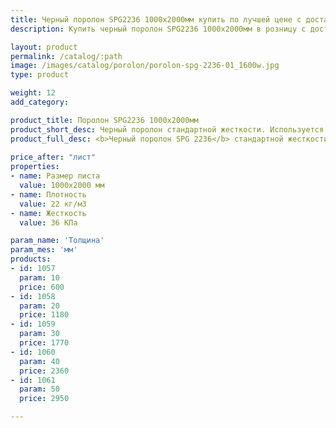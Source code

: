 ```yaml
---
title: Черный поролон SPG2236 1000х2000мм купить по лучшей цене с доставкой - Поролоныч
description: Купить черный поролон SPG2236 1000х2000мм в розницу с доставкой по Москве в интернет-магазине Поролоныча.

layout: product
permalink: /catalog/:path
image: /images/catalog/porolon/porolon-spg-2236-01_1600w.jpg
type: product

weight: 12
add_category: 

product_title: Поролон SPG2236 1000х2000мм
product_short_desc: Черный поролон стандартной жесткости. Используется в качестве упаковки для хрупких изделий, подарков а так же при перевозке.
product_full_desc: <b>Черный поролон SPG 2236</b> стандартной жесткости. Используется в качестве упаковки для хрупких изделий, подарков а так же при перевозке.
        
price_after: "лист"
properties:
- name: Размер листа
  value: 1000х2000 мм
- name: Плотность
  value: 22 кг/м3
- name: Жесткость
  value: 36 КПа

param_name: 'Толщина'
param_mes: 'мм'
products:
- id: 1057
  param: 10
  price: 600
- id: 1058
  param: 20
  price: 1180
- id: 1059
  param: 30
  price: 1770
- id: 1060
  param: 40
  price: 2360
- id: 1061
  param: 50
  price: 2950

---
```

